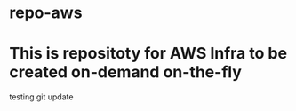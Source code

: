 # repo-aws
# This is repositoty for AWS Infra to be created on-demand on-the-fly

testing git update